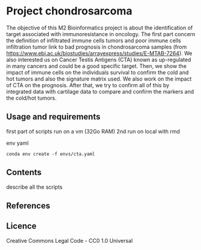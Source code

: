 # Project chondrosarcoma

The objective of this M2 Bioinformatics project is about the identification of target associated with immunoresistance in oncology.
The first part concern the definition of infiltrated immune cells tumors and poor immune cells infiltration tumor link to bad prognosis in chondrosarcoma samples (from https://www.ebi.ac.uk/biostudies/arrayexpress/studies/E-MTAB-7264).
We also interested us on Cancer Testis Antigens (CTA) known as up-regulated in many cancers and could be a good specific target.
Then, we show the impact of immune cells on the individuals survival to confirm the cold and hot tumors and also the signature matrix used. We also work on the impact of CTA on the prognosis.
After that, we try to confirm all of this by integrated data with cartilage data to compare and confirm the markers and the cold/hot tumors.



## Usage and requirements
first part of scripts run on a vm (32Go RAM)
2nd run on local with rmd

env yaml
```
conda env create -f envs/cta.yaml
```

## Contents
describe all the scripts

## References


## Licence
Creative Commons Legal Code - CC0 1.0 Universal
